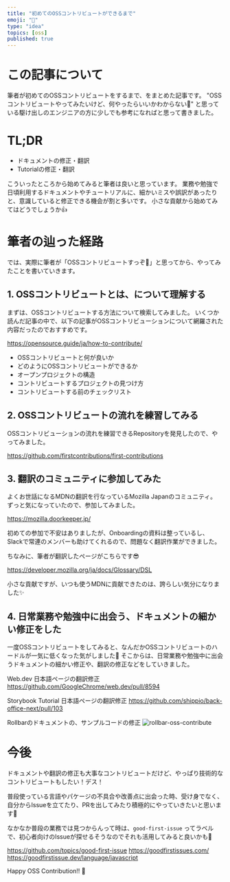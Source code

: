 ```yaml
---
title: "初めてのOSSコントリビュートができるまで"
emoji: "🐣"
type: "idea"
topics: [oss]
published: true
---
```


# この記事について

筆者が初めてのOSSコントリビュートをするまで、をまとめた記事です。
"OSSコントリビュートやってみたいけど、何やったらいいかわからない🤔" と思っている駆け出しのエンジニアの方に少しでも参考になればと思って書きました。

# TL;DR

- ドキュメントの修正・翻訳
- Tutorialの修正・翻訳

こういったところから始めてみると筆者は良いと思っています。
業務や勉強で日頃利用するドキュメントやチュートリアルに、細かいミスや誤訳があったりと、意識していると修正できる機会が割と多いです。
小さな貢献から始めてみてはどうでしょうか👍

# 筆者の辿った経路

では、実際に筆者が「OSSコントリビュートすっぞ😤」と思ってから、やってみたことを書いていきます。

## 1. OSSコントリビュートとは、について理解する

まずは、OSSコントリビュートする方法について検索してみました。
いくつか読んだ記事の中で、以下の記事がOSSコントリビューションについて網羅された内容だったのでおすすめです。

https://opensource.guide/ja/how-to-contribute/

- OSSコントリビュートと何が良いか
- どのようにOSSコントリビュートができるか
- オープンプロジェクトの構造
- コントリビュートするプロジェクトの見つけ方
- コントリビュートする前のチェックリスト

## 2. OSSコントリビュートの流れを練習してみる

OSSコントリビューションの流れを練習できるRepositoryを発見したので、やってみました。

https://github.com/firstcontributions/first-contributions

## 3. 翻訳のコミュニティに参加してみた

よくお世話になるMDNの翻訳を行なっているMozilla Japanのコミュニティ。
ずっと気になっていたので、参加してみました。

https://mozilla.doorkeeper.jp/

初めての参加で不安はありましたが、Onboardingの資料は整っているし、Slackで常連のメンバーも助けてくれるので、問題なく翻訳作業ができました。

ちなみに、筆者が翻訳したページがこちらです😎

https://developer.mozilla.org/ja/docs/Glossary/DSL

小さな貢献ですが、いつも使うMDNに貢献できたのは、誇らしい気分になりました✨

## 4. 日常業務や勉強中に出会う、ドキュメントの細かい修正をした

一度OSSコントリビュートをしてみると、なんだかOSSコントリビュートのハードルが一気に低くなった気がしました🚀
そこからは、日常業務や勉強中に出会うドキュメントの細かい修正や、翻訳の修正などをしていきました。

Web.dev 日本語ページの翻訳修正
https://github.com/GoogleChrome/web.dev/pull/8594

Storybook Tutorial 日本語ページの翻訳修正
https://github.com/shippio/back-office-next/pull/103

Rollbarのドキュメントの、サンプルコードの修正
![rollbar-oss-contribute](https://storage.googleapis.com/zenn-user-upload/8dd58c115c9b-20221022.png)

# 今後

ドキュメントや翻訳の修正も大事なコントリビュートだけど、やっぱり技術的なコントリビュートもしたい！デス！

普段使っている言語やパケージの不具合や改善点に出会った時、受け身でなく、自分からIssueを立てたり、PRを出してみたり積極的にやっていきたいと思います💪

なかなか普段の業務では見つからんって時は、`good-first-issue` ってラベルで、初心者向けのIssueが探せるそうなのでそれも活用してみると良いかも🔰

https://github.com/topics/good-first-issue
https://goodfirstissues.com/
https://goodfirstissue.dev/language/javascript

Happy OSS Contribution!! 🎉
